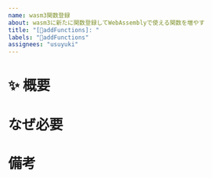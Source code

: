 ```yaml
---
name: wasm3関数登録
about: wasm3に新たに関数登録してWebAssemblyで使える関数を増やす
title: "[💫addFunctions]: "
labels: "💫addFunctions"
assignees: "usuyuki"
---
```


# ✨ 概要

# なぜ必要

# 備考
